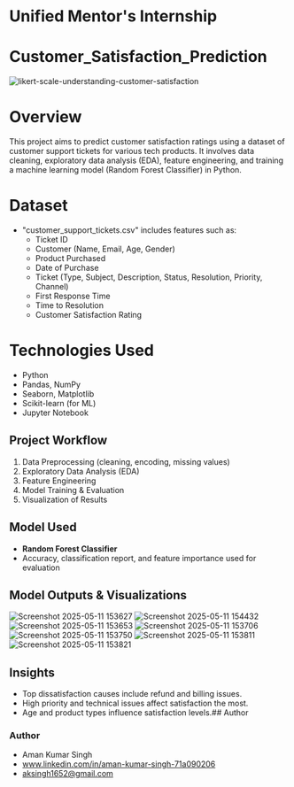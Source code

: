 # Unified Mentor's Internship
# Customer_Satisfaction_Prediction
![likert-scale-understanding-customer-satisfaction](https://github.com/user-attachments/assets/b282041c-4dd5-41b5-ae18-26c38ad14e3d)
# Overview
This project aims to predict customer satisfaction ratings using a dataset of customer support tickets for various tech products. It involves data cleaning, exploratory data analysis (EDA), feature engineering, and training a machine learning model (Random Forest Classifier) in Python.
# Dataset
- "customer_support_tickets.csv" includes features such as:
  - Ticket ID
  - Customer (Name, Email, Age, Gender)
  - Product Purchased
  - Date of Purchase
  - Ticket (Type, Subject, Description, Status, Resolution, Priority, Channel)
  - First Response Time
  - Time to Resolution
  - Customer Satisfaction Rating 

# Technologies Used
- Python
- Pandas, NumPy
- Seaborn, Matplotlib
- Scikit-learn (for ML)
- Jupyter Notebook

## Project Workflow
1. Data Preprocessing (cleaning, encoding, missing values)
2. Exploratory Data Analysis (EDA)
3. Feature Engineering
4. Model Training & Evaluation
5. Visualization of Results

## Model Used
- **Random Forest Classifier**
- Accuracy, classification report, and feature importance used for evaluation
## Model Outputs & Visualizations
![Screenshot 2025-05-11 153627](https://github.com/user-attachments/assets/f6814226-315f-4d7b-998a-de912bed9c51)
![Screenshot 2025-05-11 154432](https://github.com/user-attachments/assets/1b2fafdc-5376-40af-9018-43e98c0d1888)
![Screenshot 2025-05-11 153653](https://github.com/user-attachments/assets/7456713b-53ef-440d-b3e2-a50acdcd8d58)
![Screenshot 2025-05-11 153706](https://github.com/user-attachments/assets/64b6f6d6-1ed0-44fc-bb18-b8949811ac0c)
![Screenshot 2025-05-11 153750](https://github.com/user-attachments/assets/96fbc3ab-a1f9-421a-b22d-5bcff0aa0592)
![Screenshot 2025-05-11 153811](https://github.com/user-attachments/assets/744cd8de-0cb7-4a91-a318-8b8435ab2f3a)
![Screenshot 2025-05-11 153821](https://github.com/user-attachments/assets/7ee2e65f-b535-424b-b12a-a57714cd9bf1)

## Insights
- Top dissatisfaction causes include refund and billing issues.
- High priority and technical issues affect satisfaction the most.
- Age and product types influence satisfaction levels.## Author
### Author
- Aman Kumar Singh
- www.linkedin.com/in/aman-kumar-singh-71a090206
- aksingh1652@gmail.com
